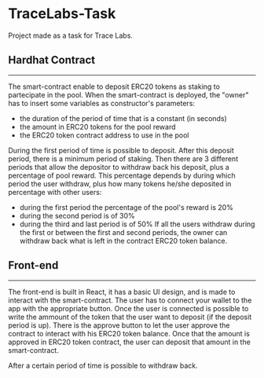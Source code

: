 # TraceLabs-Task
Project made as a task for Trace Labs.

## Hardhat Contract
-------------------

The smart-contract enable to deposit ERC20 tokens as staking to partecipate in the pool.
When the smart-contract is deployed, the "owner" has to insert some variables as constructor's parameters:
  * the duration of the period of time that is a constant (in seconds)
  * the amount in ERC20 tokens for the pool reward
  * the ERC20 token contract address to use in the pool

During the first period of time is possible to deposit.
After this deposit period, there is a minimum period of staking.
Then there are 3 different periods that allow the depositor to withdraw back his deposit, plus a percentage of pool reward.
This percentage depends by during which period the user withdraw, plus how many tokens he/she deposited in percentage with other users:
  * during the first period the percentage of the pool's reward is 20%
  * during the second period is of 30%
  * during the third and last period is of 50%
If all the users withdraw during the first or between the first and second periods, the owner can withdraw back what is left in the contract ERC20 token balance.

## Front-end
------------
The front-end is built in React, it has a basic UI design, and is made to interact with the smart-contract.
The user has to connect your wallet to the app with the appropriate button.
Once the user is connected is possible to write the ammount of the token that the user want to deposit (if the deposit period is up).
There is the approve button to let the user approve the contract to interact with his ERC20 token balance.
Once that the amount is approved in ERC20 token contract, the user can deposit that amount in the smart-contract.

After a certain period of time is possible to withdraw back.

